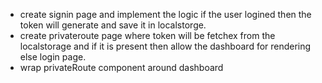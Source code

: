 - create signin page and implement the logic if the user logined then the token will generate and save it in localstorge.
- create privateroute page where token will be fetchex from the localstorage and if it is present then allow the dashboard for rendering else login page.
- wrap privateRoute component around dashboard